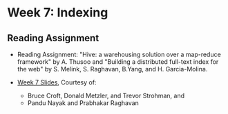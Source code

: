 # Week 7: Indexing

## Reading Assignment

* Reading Assignment: "Hive: a warehousing solution over a map-reduce framework" by A. Thusoo and "Building a distributed full-text index for the web" by S. Melink, S. Raghavan, B.Yang, and H. Garcia-Molina.

* [Week 7 Slides](week7.pdf), Courtesy of:
  * Bruce Croft, Donald Metzler, and Trevor Strohman, and
  * Pandu Nayak and Prabhakar Raghavan
